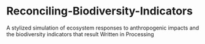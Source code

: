 # Reconciling-Biodiversity-Indicators
A stylized simulation of ecosystem responses to anthropogenic impacts and the biodiversity indicators that result
Written in Processing
